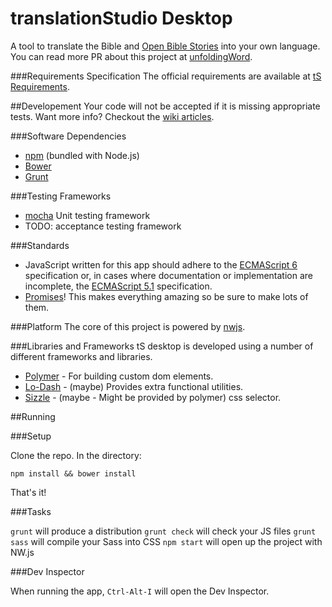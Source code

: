translationStudio Desktop
========================

A tool to translate the Bible and [Open Bible Stories](http://distantshores.org/openbiblestories) into your own language. You can read more PR about this project at [unfoldingWord](https://unfoldingword.org/apps/#tS).

###Requirements Specification
The official requirements are available at [tS Requirements](https://github.com/unfoldingWord-dev/ts-requirements).

##Developement
Your code will not be accepted if it is missing appropriate tests. Want more info? Checkout the [wiki articles](https://github.com/unfoldingWord-dev/ts-desktop/wiki).

###Software Dependencies
* [npm](http://nodejs.org/) (bundled with Node.js)
* [Bower](http://bower.io/)
* [Grunt](http://gruntjs.com/)

###Testing Frameworks
* [mocha](http://mochajs.org/) Unit testing framework
* TODO: acceptance testing framework

###Standards
* JavaScript written for this app should adhere to the [ECMAScript 6](https://github.com/lukehoban/es6features) specification or, in cases where documentation or implementation are incomplete, the [ECMAScript 5.1](http://www.ecma-international.org/ecma-262/5.1/) specification.
* [Promises](http://www.html5rocks.com/en/tutorials/es6/promises/)! This makes everything amazing so be sure to make lots of them.

###Platform
The core of this project is powered by [nwjs](https://github.com/nwjs/nw.js).

###Libraries and Frameworks
tS desktop is developed using a number of different frameworks and libraries.

* [Polymer](https://www.polymer-project.org) - For building custom dom elements.
* [Lo-Dash](https://lodash.com/) - (maybe) Provides extra functional utilities.
* [Sizzle](http://sizzlejs.com/) - (maybe - Might be provided by polymer) css selector.

##Running

###Setup

Clone the repo. In the directory:

`npm install && bower install`

That's it!

###Tasks

`grunt` will produce a distribution
`grunt check` will check your JS files
`grunt sass` will compile your Sass into CSS
`npm start` will open up the project with NW.js

###Dev Inspector

When running the app, `Ctrl-Alt-I` will open the Dev Inspector.
